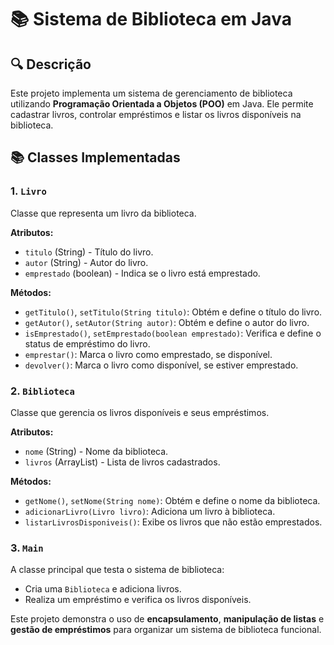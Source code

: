 # 📚 Sistema de Biblioteca em Java

## 🔍 Descrição
Este projeto implementa um sistema de gerenciamento de biblioteca utilizando **Programação Orientada a Objetos (POO)** em Java. Ele permite cadastrar livros, controlar empréstimos e listar os livros disponíveis na biblioteca.

## 📚 Classes Implementadas
### **1. `Livro`**
Classe que representa um livro da biblioteca.

**Atributos:**
- `titulo` (String) - Título do livro.
- `autor` (String) - Autor do livro.
- `emprestado` (boolean) - Indica se o livro está emprestado.

**Métodos:**
- `getTitulo()`, `setTitulo(String titulo)`: Obtém e define o título do livro.
- `getAutor()`, `setAutor(String autor)`: Obtém e define o autor do livro.
- `isEmprestado()`, `setEmprestado(boolean emprestado)`: Verifica e define o status de empréstimo do livro.
- `emprestar()`: Marca o livro como emprestado, se disponível.
- `devolver()`: Marca o livro como disponível, se estiver emprestado.

### **2. `Biblioteca`**
Classe que gerencia os livros disponíveis e seus empréstimos.

**Atributos:**
- `nome` (String) - Nome da biblioteca.
- `livros` (ArrayList<Livro>) - Lista de livros cadastrados.

**Métodos:**
- `getNome()`, `setNome(String nome)`: Obtém e define o nome da biblioteca.
- `adicionarLivro(Livro livro)`: Adiciona um livro à biblioteca.
- `listarLivrosDisponiveis()`: Exibe os livros que não estão emprestados.

### **3. `Main`**
A classe principal que testa o sistema de biblioteca:
- Cria uma `Biblioteca` e adiciona livros.
- Realiza um empréstimo e verifica os livros disponíveis.

Este projeto demonstra o uso de **encapsulamento**, **manipulação de listas** e **gestão de empréstimos** para organizar um sistema de biblioteca funcional.
